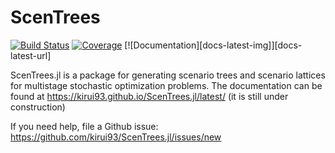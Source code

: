 # ScenTrees

[![Build Status](https://travis-ci.com/kirui93/ScenTrees.jl.svg?branch=master)](https://travis-ci.com/kirui93/ScenTrees.jl)
[![Coverage](https://codecov.io/gh/kirui93/ScenTrees.jl/branch/master/graph/badge.svg)](https://codecov.io/gh/kirui93/ScenTrees.jl)
[![Documentation][docs-latest-img]][docs-latest-url]

ScenTrees.jl is a package for generating scenario trees and scenario lattices for multistage stochastic optimization problems. The documentation can be found at https://kirui93.github.io/ScenTrees.jl/latest/ (it is still under construction)

If you need help, file a Github issue: https://github.com/kirui93/ScenTrees.jl/issues/new
